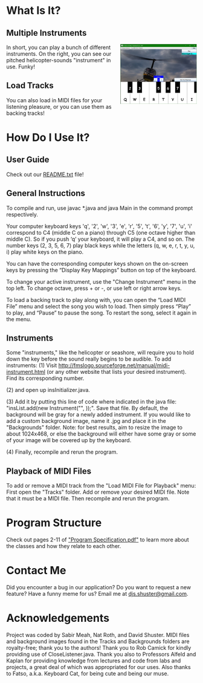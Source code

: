 # What Is It?
## Multiple Instruments
<img src="Images/helicopter-screenshot-0.jpg" alt="musical keyboard program with helicopter-sound instrument" width="40%" height="40%" align="right"/>
In short, you can play a bunch of different instruments. On the right, you can see our pitched helicopter-sounds "instrument" in use. Funky!

## Load Tracks
You can also load in MIDI files for your listening pleasure, or you can use them as backing tracks!

# How Do I Use It?
## User Guide
Check out our [README.txt](https://github.com/djshuster/musical-keyboard/blob/main/README.txt) file!

## General Instructions
To compile and run, use javac \*.java and java Main in the command prompt respectively.

Your computer keyboard keys 'q', '2', 'w', '3', 'e', 'r', '5', 't', '6', 'y', '7', 'u', 'i' correspond to C4 (middle C on a piano) through C5 (one octave higher than middle C).
So if you push ‘q’ your keyboard, it will play a C4, and so on.
The number keys (2, 3, 5, 6, 7) play black keys while the letters (q, w, e, r, t, y, u, i) play white keys on the piano.

You can have the corresponding computer keys shown on the on-screen keys by pressing the “Display Key Mappings” button on top of the keyboard.

To change your active instrument, use the "Change Instrument" menu in the top left.
To change octave, press + or -, or use left or right arrow keys.

To load a backing track to play along with, you can open the “Load MIDI File” menu and select the song you wish to load. Then simply press “Play” to play, and 
“Pause” to pause the song. To restart the song, select it again in the menu.

## Instruments
Some "instruments," like the helicopter or seashore, will require you to hold down the key before the sound really begins to be audible.
To add instruments:
(1) Visit http://fmslogo.sourceforge.net/manual/midi-instrument.html (or any other website that lists your desired instrument). Find its corresponding number.

(2) and open up insInitializer.java.

(3) Add it by putting this line of code where indicated in the java file: "insList.add(new Instrument("<Name of Instrument>", <MIDI number code for instrument>));". Save that file. By default, the background will be gray for a newly added instrument. If you would like to add a custom background image, name it <Name of Instrument>.jpg and place it in the "Backgrounds" folder. Note: for best results, aim to resize the image to about 1024x468, or else the background will either have some gray or some of your image will be covered up by the keyboard.

(4) Finally, recompile and rerun the program.
  
## Playback of MIDI Files
To add or remove a MIDI track from the "Load MIDI File for Playback" menu:
First open the "Tracks" folder. Add or remove your desired MIDI file. Note that it must be a MIDI file. Then recompile and rerun the program.

# Program Structure
Check out pages 2-11 of ["Program Specification.pdf"](https://github.com/djshuster/musical-keyboard/blob/main/Program%20Specification.pdf) to learn more about the classes and how they relate to each other.

# Contact Me
Did you encounter a bug in our application? Do you want to request a new feature? Have a funny meme for us?
Email me at djs.shuster@gmail.com.

# Acknowledgements
Project was coded by Sabir Meah, Nat Roth, and David Shuster.
MIDI files and background images found in the Tracks and Backgrounds folders are royalty-free; thank you to the authors!
Thank you to Rob Camick for kindly providing use of CloseListener.java.
Thank you also to Professors Alfeld and Kaplan for providing knowledge from lectures and code from labs and projects, a great deal of which was appropriated for our uses.
Also thanks to Fatso, a.k.a. Keyboard Cat, for being cute and being our muse.
